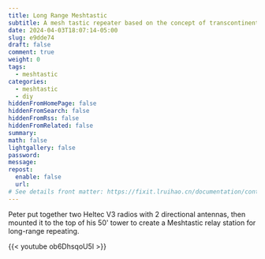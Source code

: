 ```yaml
---
title: Long Range Meshtastic
subtitle: A mesh tastic repeater based on the concept of transcontinental AT&T Long Lines microwave relay stations.
date: 2024-04-03T18:07:14-05:00
slug: e9dde74
draft: false
comment: true
weight: 0
tags:
  - meshtastic
categories:
  - meshtastic
  - diy
hiddenFromHomePage: false
hiddenFromSearch: false
hiddenFromRss: false
hiddenFromRelated: false
summary:
math: false
lightgallery: false
password:
message:
repost:
  enable: false
  url:
# See details front matter: https://fixit.lruihao.cn/documentation/content-management/introduction/#front-matter
---
```


Peter put together two Heltec V3 radios with 2 directional antennas, then mounted it to the top of his 50' tower to create a Meshtastic relay station for long-range repeating.

{{< youtube ob6DhsqoU5I >}}

<!--more-->

